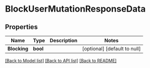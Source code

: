 # BlockUserMutationResponseData

## Properties
Name | Type | Description | Notes
------------ | ------------- | ------------- | -------------
**Blocking** | **bool** |  | [optional] [default to null]

[[Back to Model list]](../README.md#documentation-for-models) [[Back to API list]](../README.md#documentation-for-api-endpoints) [[Back to README]](../README.md)

